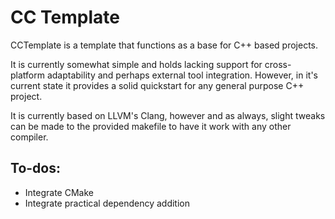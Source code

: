 # CC Template

CCTemplate is a template that functions as a base for C++ based projects.

It is currently somewhat simple and holds lacking support for cross-platform
adaptability and perhaps external tool integration. However, in it's current
state it provides a solid quickstart for any general purpose C++ project.

It is currently based on LLVM's Clang, however and as always, slight tweaks
can be made to the provided makefile to have it work with any other compiler.

## To-dos:
- Integrate CMake
- Integrate practical dependency addition

